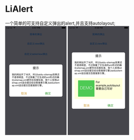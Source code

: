 # LiAlert

一个简单的可支持自定义弹出的alert,并且支持autolayout;
![alert1](https://raw.githubusercontent.com/kuanglijun312/LiAlert/master/screenshot/alert1.png) ![alert2](https://raw.githubusercontent.com/kuanglijun312/LiAlert/master/screenshot/alert2.png)